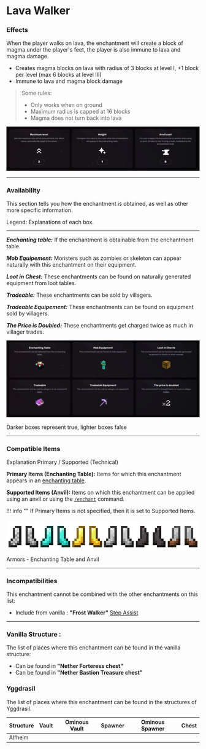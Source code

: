 # Lava Walker
### Effects

When the player walks on lava, the enchantment will create a block of magma under the player's feet, the player is also immune to lava and magma damage.

*   Creates magma blocks on lava with radius of 3 blocks at level I, +1 block per level (max 6 blocks at level III)
*   Immune to lava and magma block damage

> Some rules:
> 
> *   Only works when on ground
> *   Maximum radius is capped at 16 blocks
> *   Magma does not turn back into lava

![](/images/voxel/enchantment/feet-enchantment/image_1756618416927_625.png)

* * *

### Availability

This section tells you how the enchantment is obtained, as well as other more specific information.

Legend: Explanations of each box.[](#legend-explanations-of-each-box)

* * *

_**Enchanting table:**_ If the enchantment is obtainable from the enchantment table

_**Mob Equipement:**_ Monsters such as zombies or skeleton can appear naturally with this enchantment on their equipment.

_**Loot in Chest:**_ These enchantments can be found on naturally generated equipment from loot tables.

_**Tradeable:**_ These enchantments can be sold by villagers.

_**Tradeable Equipement:**_ These enchantments can be found on equipment sold by villagers.

_**The Price is Doubled:**_ These enchantments get charged twice as much in villager trades.

![](/images/voxel/enchantment/feet-enchantment/image_1756618416927_406.png)

Darker boxes represent true, lighter boxes false

* * *

### Compatible Items
Explanation Primary / Supported (Technical)[](#explanation-primary-supported-technical)

**Primary Items (Enchanting Table):** Items for which this enchantment appears in an [enchanting table](https://minecraft.wiki/w/Enchanting_table).

**Supported Items (Anvil):** Items on which this enchantment can be applied using an anvil or using the [`/enchant`](https://minecraft.wiki/w/Commands/enchant) command.

!!! info ""
    If Primary Items is not specified, then it is set to Supported Items.

![](/images/voxel/enchantment/feet-enchantment/image_1756618416927_804.png)

Armors - Enchanting Table and Anvil

* * *

### Incompatibilities

This enchantment cannot be combined with the other enchantments on this list:

*   Include from vanilla : **"Frost Walker"**
[Step Assist](/voxel/enchantment/feet-enchantment/step-assist)

* * *

### Vanilla Structure :

The list of places where this enchantment can be found in the vanilla structure:

*   Can be found in **"Nether Forteress chest"**
*   Can be found in **"Nether Bastion Treasure chest"**
### Yggdrasil

The list of places where this enchantment can be found in the structures of Yggdrasil.

| Structure | Vault | Ominous Vault | Spawner | Ominous Spawner | Chest |
| --- | --- | --- | --- | --- | --- |
| Alfheim |  |  |  |  |  |